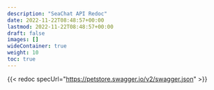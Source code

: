 ```yaml
---
description: "SeaChat API Redoc"
date: 2022-11-22T08:48:57+00:00
lastmod: 2022-11-22T08:48:57+00:00
draft: false
images: []
wideContainer: true
weight: 10
toc: true
---
```

{{< redoc specUrl="https://petstore.swagger.io/v2/swagger.json" >}}